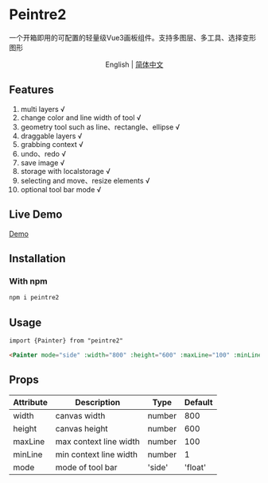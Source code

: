 # Peintre2

一个开箱即用的可配置的轻量级Vue3画板组件。支持多图层、多工具、选择变形图形

<p align='center'>
English | <a href="./README.md">简体中文</a>
</p>

## Features

1. multi layers √
2. change color and line width of tool √
3. geometry tool such as line、rectangle、ellipse √
4. draggable layers √
5. grabbing context √
6. undo、redo √
7. save image √
8. storage with localstorage √
9. selecting and move、resize elements √
10. optional tool bar mode √

## Live Demo

[Demo](https://oceanpresentchao.github.io/Peintre2/)


## Installation

### With npm

```bash
npm i peintre2
```

## Usage

```html
import {Painter} from "peintre2"

<Painter mode="side" :width="800" :height="600" :maxLine="100" :minLine="1"></Painter>

```
## Props

| Attribute  | Description | Type                                          | Default |
| ---------  | ----------- | --------------------------------------------- | ------- |
| width    | canvas width   | number |   800     |
| height    | canvas height   | number |   600     |
| maxLine    | max context line width   | number |   100     |
| minLine    | min context line width   | number |   1     |
| mode    |  mode of tool bar  | 'side' | 'float' |   'side'    |